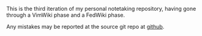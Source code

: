 <!-- njnmdoc: title="About"  -->

This is the third iteration of my personal notetaking repository, having gone
through a VimWiki phase and a FedWiki phase.

Any mistakes may be reported at the source git repo at [github](https://github.com/nfultz/nfultz.github.io).

